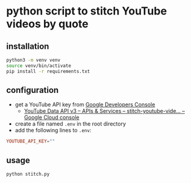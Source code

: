 # python script to stitch YouTube videos by quote

## installation

```bash
python3 -m venv venv
source venv/bin/activate
pip install -r requirements.txt
```

## configuration

- get a YouTube API key from [Google Developers Console](https://console.developers.google.com/)
  - [YouTube Data API v3 – APIs & Services – stitch-youtube-vide… – Google Cloud console](https://console.cloud.google.com/apis/library/youtube.googleapis.com)
- create a file named `.env` in the root directory
- add the following lines to `.env`:

```toml
YOUTUBE_API_KEY=""
```

## usage

```bash
python stitch.py
```
